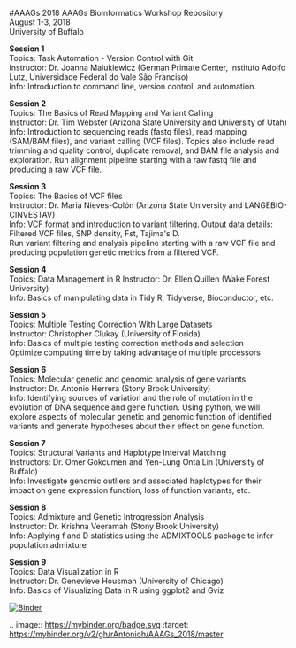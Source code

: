 #AAAGs
2018 AAAGs Bioinformatics Workshop Repository  
August 1-3, 2018  
University of Buffalo

**Session 1**  
Topics: Task Automation - Version Control with Git  
Instructor: Dr. Joanna Malukiewicz (German Primate Center, Instituto Adolfo Lutz, Universidade Federal do Vale São Franciso)  
Info: Introduction to command line, version control, and automation. 

**Session 2**  
Topics: The Basics of Read Mapping and Variant Calling  
Instructor: Dr. Tim Webster (Arizona State University and University of Utah)  
Info: Introduction to sequencing reads (fastq files), read mapping (SAM/BAM files), and variant calling (VCF files). 
Topics also include read trimming and quality control, duplicate removal, and BAM file analysis and exploration. Run alignment pipeline starting with a raw fastq file and producing a raw VCF file.  

**Session 3**  
Topics: The Basics of VCF files  
Instructor: Dr. Maria Nieves-Colón (Arizona State University and LANGEBIO-CINVESTAV)  
Info: VCF format and introduction to variant filtering.
Output data details: Filtered VCF files, SNP density, Fst, Tajima's D.  
Run variant filtering and analysis pipeline starting with a raw VCF file and producing population genetic metrics from a filtered VCF.

**Session 4**  
Topics:  Data Management in R 
Instructor: Dr. Ellen Quillen (Wake Forest University)  
Info: Basics of manipulating data in Tidy R, Tidyverse, Bioconductor, etc.  

**Session 5**  
Topics: Multiple Testing Correction With Large Datasets  
Instructor: Christopher Clukay (University of Florida)  
Info: Basics of multiple testing correction methods and selection  
Optimize computing time by taking advantage of multiple processors

**Session 6**  
Topics: Molecular genetic and genomic analysis of gene variants  
Instructor: Dr. Antonio Herrera  (Stony Brook University)  
Info: Identifying sources of variation and the role of mutation in the evolution of DNA sequence and gene function. Using python, we will explore aspects of molecular genetic and genomic function of identified variants and generate hypotheses about their effect on gene function.  

**Session 7**  
Topics: Structural Variants and Haplotype Interval Matching  
Instructors: Dr. Omer Gokcumen and Yen-Lung Onta Lin (University of Buffalo)  
Info: Investigate genomic outliers and associated haplotypes for their impact on gene expression function, loss of function variants, etc.  

**Session 8**  
Topics: Admixture and Genetic Introgression Analysis  
Instructor: Dr. Krishna Veeramah  (Stony Brook University)  
Info: Applying f and D statistics using the ADMIXTOOLS package to infer population admixture

**Session 9**  
Topics:  Data Visualization in R   
Instructor: Dr. Genevieve Housman (University of Chicago)  
Info: Basics of Visualizing Data in R using ggplot2 and Gviz 

[![Binder](https://mybinder.org/badge.svg)](https://mybinder.org/v2/gh/rAntonioh/AAAGs_2018/master)

.. image:: https://mybinder.org/badge.svg :target: https://mybinder.org/v2/gh/rAntonioh/AAAGs_2018/master

